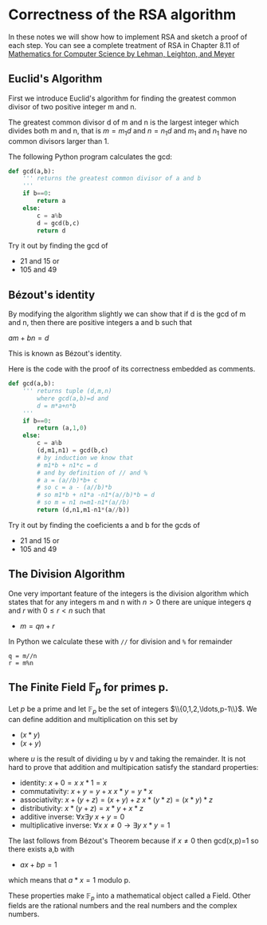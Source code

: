 # Correctness of the RSA algorithm

In these notes we will show how to implement RSA and sketch a proof of each step.
You can see a complete treatment of RSA in Chapter 8.11 of 
[Mathematics for Computer Science by Lehman, Leighton, and Meyer](https://ocw.mit.edu/courses/6-042j-mathematics-for-computer-science-spring-2015/pages/readings/)

## Euclid's Algorithm
First we introduce Euclid's algorithm for finding the greatest common divisor of two positive integer m and n.

The greatest common divisor d of m and n is the largest integer which divides both m and n, that is
$m = m_1 d$ and $n=n_1 d$ and $m_1$ and $n_1$ have no common divisors larger than 1.

The following Python program calculates the gcd:

``` python
def gcd(a,b):
    ''' returns the greatest common divisor of a and b
    '''
    if b==0:
        return a
    else:
        c = a%b
        d = gcd(b,c)
        return d
```

Try it out by finding the gcd of 
* 21 and 15 or
* 105 and 49


## Bézout's identity
By modifying the algorithm slightly we can show that if d is the gcd of m and n, then there are positive integers a and b
such that

$a m + b n = d$

This is known as Bézout's identity.

Here is the code with the proof of its correctness embedded as comments.
``` python
def gcd(a,b):
    ''' returns tuple (d,m,n)
        where gcd(a,b)=d and
        d = m*a+n*b
    '''
    if b==0:
        return (a,1,0)
    else:
        c = a%b
        (d,m1,n1) = gcd(b,c)
        # by induction we know that
        # m1*b + n1*c = d
        # and by definition of // and %
        # a = (a//b)*b+ c
        # so c = a - (a//b)*b
        # so m1*b + n1*a -n1*(a//b)*b = d
        # so m = n1 n=m1-n1*(a//b)
        return (d,n1,m1-n1*(a//b))
```

Try it out by finding the coeficients a and b for the gcds of 
* 21 and 15 or
* 105 and 49

## The Division Algorithm
One very important feature of the integers is the division algorithm which states that
for any integers m and n with $n\gt 0$ there are unique integers $q$ and $r$ with $0\le r \lt n$ such that
* $m = qn+r$

In Python we calculate these with ```//``` for division and ```%``` for remainder
```
q = m//n
r = m%n
```

## The Finite Field $\mathbb{F}_p$ for primes p.
Let $p$ be a prime and let $\mathbb{F}_p$ be the set of integers $\\{0,1,2,\ldots,p-1\\}$.
We can define addition and multiplication on this set by
* $(x * y) % p$
* $(x + y) % p$

where $u % v$ is the result of dividing u by v and taking the remainder. 
It is not hard to prove that addition and multipication satisfy the standard properties:
* identity:  $x+0=x$  $x*1=x$
* commutativity: $x+y=y+x$  $x*y=y*x$
* associativity: $x+(y+z)=(x+y)+z$ $x*(y*z) = (x*y)*z$
* distributivity: $x*(y+z) = x*y + x*z$
* additive inverse: $\forall x \exists y \ x+y = 0$
* multiplicative inverse: $\forall x\  x\ne 0 \rightarrow \exists y\ x*y=1$

The last follows from Bézout's Theorem because if $x\ne 0$ then gcd(x,p)=1 so there exists a,b with
* $ax + bp = 1$

which means that $a*x= 1$ modulo p.

These properties make $\mathbb{F}_p$ into a mathematical object called a Field.
Other fields are the rational numbers and the real numbers and the complex numbers.

